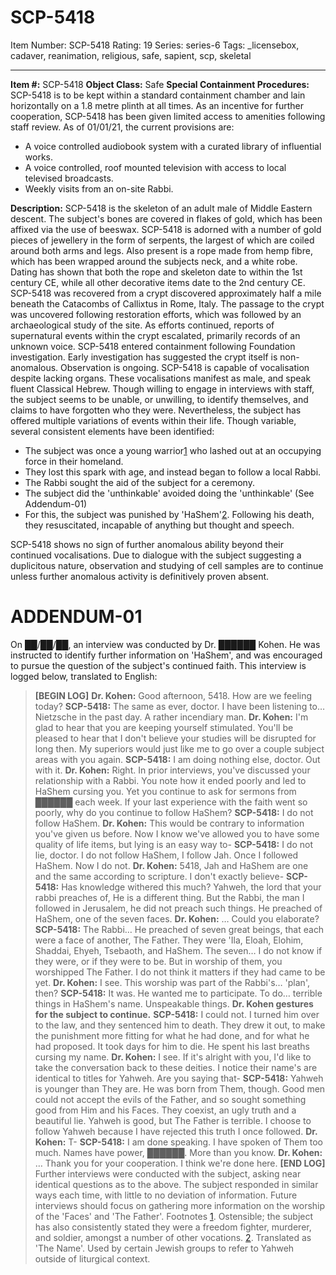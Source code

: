 # SCP-5418
Item Number: SCP-5418
Rating: 19
Series: series-6
Tags: _licensebox, cadaver, reanimation, religious, safe, sapient, scp, skeletal

---

**Item #:** SCP-5418
**Object Class:** Safe
**Special Containment Procedures:** SCP-5418 is to be kept within a standard containment chamber and lain horizontally on a 1.8 metre plinth at all times. As an incentive for further cooperation, SCP-5418 has been given limited access to amenities following staff review. As of 01/01/21, the current provisions are:
  * A voice controlled audiobook system with a curated library of influential works.
  * A voice controlled, roof mounted television with access to local televised broadcasts.
  * Weekly visits from an on-site Rabbi.

**Description:** SCP-5418 is the skeleton of an adult male of Middle Eastern descent. The subject's bones are covered in flakes of gold, which has been affixed via the use of beeswax. SCP-5418 is adorned with a number of gold pieces of jewellery in the form of serpents, the largest of which are coiled around both arms and legs. Also present is a rope made from hemp fibre, which has been wrapped around the subjects neck, and a white robe. Dating has shown that both the rope and skeleton date to within the 1st century CE, while all other decorative items date to the 2nd century CE.
SCP-5418 was recovered from a crypt discovered approximately half a mile beneath the Catacombs of Callixtus in Rome, Italy. The passage to the crypt was uncovered following restoration efforts, which was followed by an archaeological study of the site. As efforts continued, reports of supernatural events within the crypt escalated, primarily records of an unknown voice. SCP-5418 entered containment following Foundation investigation. Early investigation has suggested the crypt itself is non-anomalous. Observation is ongoing.
SCP-5418 is capable of vocalisation despite lacking organs. These vocalisations manifest as male, and speak fluent Classical Hebrew. Though willing to engage in interviews with staff, the subject seems to be unable, or unwilling, to identify themselves, and claims to have forgotten who they were. Nevertheless, the subject has offered multiple variations of events within their life. Though variable, several consistent elements have been identified:
  * The subject was once a young warrior[1](javascript:;) who lashed out at an occupying force in their homeland.
  * They lost this spark with age, and instead began to follow a local Rabbi.
  * The Rabbi sought the aid of the subject for a ceremony.
  * The subject did the 'unthinkable' avoided doing the 'unthinkable' (See Addendum-01)
  * For this, the subject was punished by 'HaShem'[2](javascript:;). Following his death, they resuscitated, incapable of anything but thought and speech.

SCP-5418 shows no sign of further anomalous ability beyond their continued vocalisations. Due to dialogue with the subject suggesting a duplicitous nature, observation and studying of cell samples are to continue unless further anomalous activity is definitively proven absent.
# **ADDENDUM-01**
On ██/██/██, an interview was conducted by Dr. ██████ Kohen. He was instructed to identify further information on 'HaShem', and was encouraged to pursue the question of the subject's continued faith. This interview is logged below, translated to English:
> **[BEGIN LOG]**
> **Dr. Kohen:** Good afternoon, 5418. How are we feeling today?
> **SCP-5418:** The same as ever, doctor. I have been listening to… Nietzsche in the past day. A rather incendiary man.
> **Dr. Kohen:** I'm glad to hear that you are keeping yourself stimulated. You'll be pleased to hear that I don't believe your studies will be disrupted for long then. My superiors would just like me to go over a couple subject areas with you again.
> **SCP-5418:** I am doing nothing else, doctor. Out with it.
> **Dr. Kohen:** Right. In prior interviews, you've discussed your relationship with a Rabbi. You note how it ended poorly and led to HaShem cursing you. Yet you continue to ask for sermons from ██████ each week. If your last experience with the faith went so poorly, why do you continue to follow HaShem?
> **SCP-5418:** I do not follow HaShem.
> **Dr. Kohen:** This would be contrary to information you've given us before. Now I know we've allowed you to have some quality of life items, but lying is an easy way to-
> **SCP-5418:** I do not lie, doctor. I do not follow HaShem, I follow Jah. Once I followed HaShem. Now I do not.
> **Dr. Kohen:** 5418, Jah and HaShem are one and the same according to scripture. I don't exactly believe-
> **SCP-5418:** Has knowledge withered this much? Yahweh, the lord that your rabbi preaches of, He is a different thing. But the Rabbi, the man I followed in Jerusalem, he did not preach such things. He preached of HaShem, one of the seven faces.
> **Dr. Kohen:** … Could you elaborate?
> **SCP-5418:** The Rabbi… He preached of seven great beings, that each were a face of another, The Father. They were 'Ila, Eloah, Elohim, Shaddai, Ehyeh, Tsebaoth, and HaShem. The seven… I do not know if they were, or if they were to be. But in worship of them, you worshipped The Father. I do not think it matters if they had came to be yet.
> **Dr. Kohen:** I see. This worship was part of the Rabbi's… 'plan', then?
> **SCP-5418:** It was. He wanted me to participate. To do… terrible things in HaShem's name. Unspeakable things.
> **Dr. Kohen gestures for the subject to continue.**
> **SCP-5418:** I could not. I turned him over to the law, and they sentenced him to death. They drew it out, to make the punishment more fitting for what he had done, and for what he had proposed. It took days for him to die. He spent his last breaths cursing my name.
> **Dr. Kohen:** I see. If it's alright with you, I'd like to take the conversation back to these deities. I notice their name's are identical to titles for Yahweh. Are you saying that-
> **SCP-5418:** Yahweh is younger than They are. He was born from Them, though. Good men could not accept the evils of the Father, and so sought something good from Him and his Faces. They coexist, an ugly truth and a beautiful lie. Yahweh is good, but The Father is terrible. I choose to follow Yahweh because I have rejected this truth I once followed.
> **Dr. Kohen:** T-
> **SCP-5418:** I am done speaking. I have spoken of Them too much. Names have power, ██████. More than you know.
> **Dr. Kohen:** … Thank you for your cooperation. I think we're done here.
> **[END LOG]**
Further interviews were conducted with the subject, asking near identical questions as to the above. The subject responded in similar ways each time, with little to no deviation of information. Future interviews should focus on gathering more information on the worship of the 'Faces' and 'The Father'.
Footnotes
[1](javascript:;). Ostensible; the subject has also consistently stated they were a freedom fighter, murderer, and soldier, amongst a number of other vocations.
[2](javascript:;). Translated as 'The Name'. Used by certain Jewish groups to refer to Yahweh outside of liturgical context.